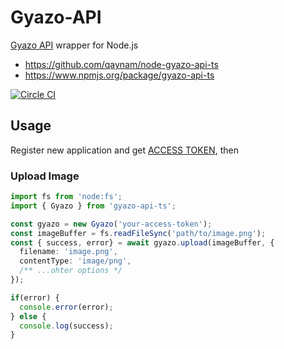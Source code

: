# Gyazo-API

[Gyazo API](https://gyazo.com/api/docs) wrapper for Node.js

- https://github.com/qaynam/node-gyazo-api-ts
- https://www.npmjs.org/package/gyazo-api-ts

[![Circle CI](https://circleci.com/gh/shokai/node-gyazo-api.svg?style=svg)](https://circleci.com/gh/shokai/node-gyazo-api)

## Usage

Register new application and get [ACCESS TOKEN](https://gyazo.com/oauth/applications), then

### Upload Image 

```ts
import fs from 'node:fs';
import { Gyazo } from 'gyazo-api-ts';

const gyazo = new Gyazo('your-access-token');
const imageBuffer = fs.readFileSync('path/to/image.png');
const { success, error} = await gyazo.upload(imageBuffer, {
  filename: 'image.png',
  contentType: 'image/png',
  /** ...ohter options */
});

if(error) {
  console.error(error);
} else {
  console.log(success);
}
```

